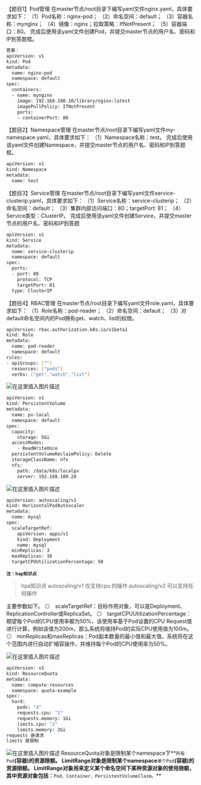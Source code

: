 【题目1】Pod管理
在master节点/root目录下编写yaml文件nginx.yaml，具体要求如下：
（1）Pod名称：nginx-pod；
（2）命名空间：default；
（3）容器名称：mynginx；
（4）镜像：nginx；拉取策略：IfNotPresent；
（5）容器端口：80。
完成后使用该yaml文件创建Pod，并提交master节点的用户名、密码和IP到答题框。

```bash
答案：
apiVersion: v1
kind: Pod
metadata:
  name: nginx-pod
  namespace: default
spec:
  containers:
  - name: mynginx
    image: 192.168.100.10/library/nginx:latest
    imagePullPolicy: IfNotPresent
    ports:
    - containerPort: 80
```

【题目2】Namespace管理
在master节点/root目录下编写yaml文件my-namespace.yaml，具体要求如下：
（1）Namespace名称：test。
完成后使用该yaml文件创建Namespace，并提交master节点的用户名、密码和IP到答题框。

```bash
apiVersion: v1
kind: Namespace
metadata:
  name: test
```

【题目3】Service管理
在master节点/root目录下编写yaml文件service-clusterip.yaml，具体要求如下：
（1）Service名称：service-clusterip；
（2）命名空间：default；
（3）集群内部访问端口：80；targetPort: 81；
（4）Service类型：ClusterIP。
完成后使用该yaml文件创建Service，并提交master节点的用户名、密码和IP到答题

```bash
apiVersion: v1
kind: Service
metadata:
  name: service-clusterip
  namespace: default
spec:
  ports:
  - port: 80
    protocol: TCP
    targetPort: 81
  type: ClusterIP
```

【题目4】RBAC管理
在master节点/root目录下编写yaml文件role.yaml，具体要求如下：
（1）Role名称：pod-reader；
（2）命名空间：default；
（3）对default命名空间内的Pod拥有get、watch、list的权限。

```bash
apiVersion: rbac.authorization.k8s.io/v1beta1
kind: Role
metadata:
  name: pod-reader
  namespace: default
rules:
- apiGroups: [""] 
  resources: ["pods"]
  verbs: ["get","watch","list"] 
```

![在这里插入图片描述](https://pucsdn.com//main/csdn/img?url=https%3A%2F%2Fimg-blog.csdnimg.cn%2F2021032016300549.png%3Fx-oss-process%3Dimage%2Fwatermark%2Ctype_ZmFuZ3poZW5naGVpdGk%2Cshadow_10%2Ctext_aHR0cHM6Ly9ibG9nLmNzZG4ubmV0L3FxXzQ1NjMxODQ0%2Csize_16%2Ccolor_FFFFFF%2Ct_70&rfUrl=https%3A%2F%2Fblog.csdn.net%2Fqq_45631844%2Farticle%2Fdetails%2F115029551)

```bash
apiVersion: v1
kind: PersistentVolume
metadata:
  name: pv-local
  namespace: default
spec:
  capacity:
    storage: 5Gi
  accessModes:
    - ReadWriteOnce
  persistentVolumeReclaimPolicy: Delete
  storageClassName: nfs
  nfs:
    path: /data/k8s/localpv
    server: 192.168.100.20
```

![在这里插入图片描述](https://pucsdn.com//main/csdn/img?url=https%3A%2F%2Fimg-blog.csdnimg.cn%2F20210320163239305.png%3Fx-oss-process%3Dimage%2Fwatermark%2Ctype_ZmFuZ3poZW5naGVpdGk%2Cshadow_10%2Ctext_aHR0cHM6Ly9ibG9nLmNzZG4ubmV0L3FxXzQ1NjMxODQ0%2Csize_16%2Ccolor_FFFFFF%2Ct_70&rfUrl=https%3A%2F%2Fblog.csdn.net%2Fqq_45631844%2Farticle%2Fdetails%2F115029551)

```bash
apiVersion: autoscaling/v1
kind: HorizontalPodAutoscaler
metadata:
  name: mysql 
spec:
  scaleTargetRef:
    apiVersion: apps/v1
    kind: Deployment
    name: mysql
  minReplicas: 3
  maxReplicas: 10
  targetCPUUtilizationPercentage: 50
```

**`注：hap知识点`**

> hpa知识点
> autoscaling/v1 仅支持cpu 的操作
> autoscaling/v2 可以支持任何操作

主要参数如下。
◎　scaleTargetRef：目标作用对象，可以是Deployment、ReplicationController或ReplicaSet。
◎　targetCPUUtilizationPercentage：期望每个Pod的CPU使用率都为50%，该使用率基于Pod设置的CPU Request值进行计算，例如该值为200m，那么系统将维持Pod的实际CPU使用值为100m。
◎　minReplicas和maxReplicas：Pod副本数量的最小值和最大值，系统将在这个范围内进行自动扩缩容操作，并维持每个Pod的CPU使用率为50%。

![在这里插入图片描述](https://pucsdn.com//main/csdn/img?url=https%3A%2F%2Fimg-blog.csdnimg.cn%2F20210320163827362.png%3Fx-oss-process%3Dimage%2Fwatermark%2Ctype_ZmFuZ3poZW5naGVpdGk%2Cshadow_10%2Ctext_aHR0cHM6Ly9ibG9nLmNzZG4ubmV0L3FxXzQ1NjMxODQ0%2Csize_16%2Ccolor_FFFFFF%2Ct_70&rfUrl=https%3A%2F%2Fblog.csdn.net%2Fqq_45631844%2Farticle%2Fdetails%2F115029551)

```bash
apiVersion: v1
kind: ResourceQuota
metadata:
  name: compute-resources
  namespace: quota-example
spec:
  hard:
    pods: "4"
    requests.cpu: "1"  
    requests.memory: 1Gi
    limits.cpu: "2"
    limits.memory: 2Gi
requests 是请求
limits 是限制
```

![在这里插入图片描述](https://pucsdn.com//main/csdn/img?url=https%3A%2F%2Fimg-blog.csdnimg.cn%2F20210323094938911.png%3Fx-oss-process%3Dimage%2Fwatermark%2Ctype_ZmFuZ3poZW5naGVpdGk%2Cshadow_10%2Ctext_aHR0cHM6Ly9ibG9nLmNzZG4ubmV0L3FxXzQ1NjMxODQ0%2Csize_16%2Ccolor_FFFFFF%2Ct_70&rfUrl=https%3A%2F%2Fblog.csdn.net%2Fqq_45631844%2Farticle%2Fdetails%2F115029551)
ResourceQuota对象是限制某个namespace下**`所有Pod`**(容器)的资源限额。
LimitRange对象是限制某个namespace**`单个Pod`**(容器)的资源限额。
LimitRange对象用来定义某个命名空间下某种资源对象的使用限额，其中资源对象包括：**`Pod、Container、PersistentVolumeClaim。`**